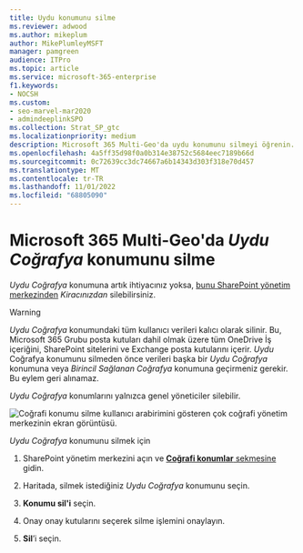 ```yaml
---
title: Uydu konumunu silme
ms.reviewer: adwood
ms.author: mikeplum
author: MikePlumleyMSFT
manager: pamgreen
audience: ITPro
ms.topic: article
ms.service: microsoft-365-enterprise
f1.keywords:
- NOCSH
ms.custom:
- seo-marvel-mar2020
- admindeeplinkSPO
ms.collection: Strat_SP_gtc
ms.localizationpriority: medium
description: Microsoft 365 Multi-Geo'da uydu konumunu silmeyi öğrenin. Bir uydu konumu silindiğinde, tüm kullanıcı verileri de kalıcı olarak silinir.
ms.openlocfilehash: 4a5ff35d98f0a0b314e38752c5684eec7189b66d
ms.sourcegitcommit: 0c72639cc3dc74667a6b14343d303f318e70d457
ms.translationtype: MT
ms.contentlocale: tr-TR
ms.lasthandoff: 11/01/2022
ms.locfileid: "68805090"
---
```

# <a name="delete-a-_satellite-geography_-location-in-microsoft-365-multi-geo"></a>Microsoft 365 Multi-Geo'da _Uydu Coğrafya_ konumunu silme

_Uydu Coğrafya_ konumuna artık ihtiyacınız yoksa, <a href="https://go.microsoft.com/fwlink/?linkid=2185219" target="_blank">bunu SharePoint yönetim merkezinden</a> _Kiracınızdan_ silebilirsiniz.

> [!WARNING]
> _Uydu Coğrafya_ konumundaki tüm kullanıcı verileri kalıcı olarak silinir. Bu, Microsoft 365 Grubu posta kutuları dahil olmak üzere tüm OneDrive İş içeriğini, SharePoint sitelerini ve Exchange posta kutularını içerir. _Uydu_ Coğrafya konumunu silmeden önce verileri başka bir _Uydu Coğrafya_ konumuna veya _Birincil Sağlanan Coğrafya_ konumuna geçirmeniz gerekir. Bu eylem geri alınamaz.

_Uydu Coğrafya_ konumlarını yalnızca genel yöneticiler silebilir.

![Coğrafi konumu silme kullanıcı arabirimini gösteren çok coğrafi yönetim merkezinin ekran görüntüsü.](../media/multi-geo-delete-satellite-location.png)

_Uydu Coğrafya_ konumunu silmek için

1. SharePoint yönetim merkezini açın ve <a href="https://go.microsoft.com/fwlink/?linkid=2185076" target="_blank">**Coğrafi konumlar** sekmesine</a> gidin.

1. Haritada, silmek istediğiniz _Uydu Coğrafya_ konumunu seçin.

1. **Konumu sil'i** seçin.

1. Onay onay kutularını seçerek silme işlemini onaylayın.

1. **Sil**’i seçin.
